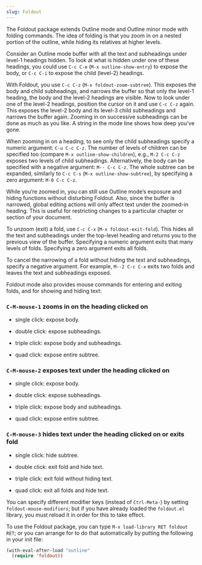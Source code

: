 ```yaml
---
slug: Foldout
---
```


The Foldout package extends Outline mode and Outline minor mode with folding commands. The idea of folding is that you zoom in on a nested portion of the outline, while hiding its relatives at higher levels.

Consider an Outline mode buffer with all the text and subheadings under level-1 headings hidden. To look at what is hidden under one of these headings, you could use `C-c C-e` (`M-x outline-show-entry`) to expose the body, or `C-c C-i` to expose the child (level-2) headings.

With Foldout, you use `C-c C-z` (`M-x foldout-zoom-subtree`). This exposes the body and child subheadings, and narrows the buffer so that only the level-1<!-- /@w --> heading, the body and the level-2 headings are visible. Now to look under one of the level-2 headings, position the cursor on it and use `C-c C-z` again. This exposes the level-2 body and its level-3 child subheadings and narrows the buffer again. Zooming in on successive subheadings can be done as much as you like. A string in the mode line shows how deep you’ve gone.

When zooming in on a heading, to see only the child subheadings specify a numeric argument: `C-u C-c C-z`. The number of levels of children can be specified too (compare `M-x outline-show-children`), e.g., `M-2 C-c C-z`<!-- /@w --> exposes two levels of child subheadings. Alternatively, the body can be specified with a negative argument: `M-- C-c C-z`<!-- /@w -->. The whole subtree can be expanded, similarly to `C-c C-s` (`M-x outline-show-subtree`), by specifying a zero argument: `M-0 C-c C-z`<!-- /@w -->.

While you’re zoomed in, you can still use Outline mode’s exposure and hiding functions without disturbing Foldout. Also, since the buffer is narrowed, global editing actions will only affect text under the zoomed-in heading. This is useful for restricting changes to a particular chapter or section of your document.

To unzoom (exit) a fold, use `C-c C-x` (`M-x foldout-exit-fold`). This hides all the text and subheadings under the top-level heading and returns you to the previous view of the buffer. Specifying a numeric argument exits that many levels of folds. Specifying a zero argument exits all folds.

To cancel the narrowing of a fold without hiding the text and subheadings, specify a negative argument. For example, `M--2 C-c C-x`<!-- /@w --> exits two folds and leaves the text and subheadings exposed.

Foldout mode also provides mouse commands for entering and exiting folds, and for showing and hiding text:

### `C-M-mouse-1` zooms in on the heading clicked on

*   <!-- /@w -->

    single click: expose body.

*   <!-- /@w -->

    double click: expose subheadings.

*   <!-- /@w -->

    triple click: expose body and subheadings.

*   <!-- /@w -->

    quad click: expose entire subtree.

### `C-M-mouse-2` exposes text under the heading clicked on

*   <!-- /@w -->

    single click: expose body.

*   <!-- /@w -->

    double click: expose subheadings.

*   <!-- /@w -->

    triple click: expose body and subheadings.

*   <!-- /@w -->

    quad click: expose entire subtree.

### `C-M-mouse-3` hides text under the heading clicked on or exits fold

*   <!-- /@w -->

    single click: hide subtree.

*   <!-- /@w -->

    double click: exit fold and hide text.

*   <!-- /@w -->

    triple click: exit fold without hiding text.

*   <!-- /@w -->

    quad click: exit all folds and hide text.

You can specify different modifier keys (instead of `Ctrl-Meta-`) by setting `foldout-mouse-modifiers`; but if you have already loaded the `foldout.el` library, you must reload it in order for this to take effect.

To use the Foldout package, you can type `M-x load-library RET foldout RET`; or you can arrange for to do that automatically by putting the following in your init file:

```lisp
(with-eval-after-load "outline"
  (require 'foldout))
```
